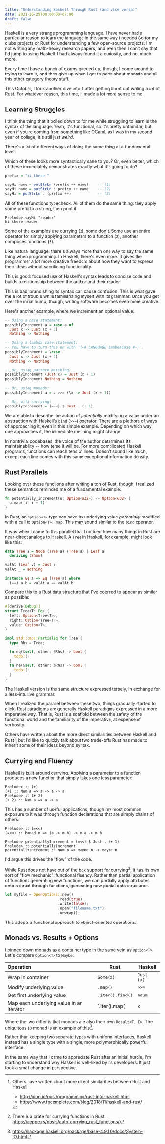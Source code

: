 ```yaml
---
title: "Understanding Haskell Through Rust (and vice versa)"
date: 2021-10-29T00:00:00-07:00
draft: false
---
```


Haskell is a very strange programming language. I have never had a particular reason to
learn the language in the same way I needed Go for my clubs projects or Rust for understanding
a few open-source projects. I'm not writing any math-heavy research papers, and even then I
can't say that I'd jump to using Haskell. I had always found it a curiosity, and not much more.

Every time I have a bunch of exams queued up, though, I come around to trying to learn it, and
then give up when I get to parts about monads and all this other category theory stuff.

This October, I took another dive into it after getting burnt out writing a *lot* of
Rust. For whatever reason, this time, it made a lot more sense to me.

## Learning Struggles

I think the thing that it boiled down to for me while struggling to learn is the syntax of the
language. Yeah, it's functional, so it's pretty unfamiliar, but even if you're coming from
something like OCaml, as I was in my second year of college, it's still just *weird*.

There's a lot of different ways of doing the same thing at a fundamental level.

Which of these looks more syntactically sane to you? Or, even better, which of these
immediately demonstrates exactly what it's going to do?

```haskell
prefix = "hi there "

sayHi name = putStrLn (prefix ++ name)    -- (1)
sayHi name = putStrLn $ prefix ++ name    -- (2)
sayHi = putStrLn . (prefix ++)            -- (3)
```

All of these functions typecheck. All of them do the same thing: they apply some prefix to
a string, then print it.

```
Prelude> sayHi "reader"
hi there reader
```

Some of the examples use currying (`3`), some don't. Some use an entire
operator for simply applying parameters to a function (`2`), another composes functions (`3`).

Like natural language, there's always more than one way to say the same thing when programming.
In Haskell, there's even more. It gives the programmer a lot more creative freedom about how they
want to express their ideas without sacrificing functionality.

This is good: focused use of Haskell's syntax leads to concise code and builds a relationship
between the author and their reader.

This is bad: brandishing its syntax can cause confusion. This is what gave me a lot of trouble while
familiarizing myself with its grammar. Once you get over the initial hump, though, writing software
becomes even more creative.

Here's another example, where we increment an optional value.

```haskell
-- Using a case statement:
possiblyIncrement a = case a of
  Just x -> Just (x + 1)
  Nothing -> Nothing

-- Using a lambda case statement:
-- You have to turn this on with '{-# LANGUAGE LambdaCase #-}'.
possiblyIncrement = \case
  Just x -> Just (x + 1)
  Nothing -> Nothing

-- Or, using pattern matching:
possiblyIncrement (Just x) = Just (x + 1)
possiblyIncrement Nothing = Nothing

-- Or, using monads:
possiblyIncrement a = a >>= (\x -> Just (x + 1))

-- Or, with currying:
possiblyIncrement = (=<<) $ Just . (+ 1)
```

We are able to describe the action of *potentially* modifying a value under an abstraction with
Haskell's `bind` (`>>=`) operator. There are a plethora of ways of approaching it, even in this
simple example. Depending on which way one approaches it, the immediate meaning might change.

In nontrivial codebases, the voice of the author determines its maintainability -- how terse it
will be. For more complicated Haskell programs, functions can reach tens of lines. Doesn't sound
like much, except each line comes with this same exceptional information density.

## Rust Parallels

Looking over these functions after writing a ton of Rust, though, I realized these semantics reminded me
of a fundamental example.

```rs
fn potentially_increment(u: Option<u32>) -> Option<u32> {
  u.map(|i| i + 1)
}
```

In Rust, an `Option<T>` type can have its underlying value *potentially* modified with a call to
`Option<T>::map`. This may sound similar to the `bind` operator.

It was when I came to this parallel that I noticed how many things in Rust are near-direct analogs to
Haskell. A `Tree` in Haskell, for example, might look like this:

```haskell
data Tree a = Node (Tree a) (Tree a) | Leaf a
  deriving (Show)

valAt (Leaf v) = Just v
valAt _ = Nothing

instance Eq a => Eq (Tree a) where
  (==) a b = valAt a == valAt b
```

Compare this to a Rust data structure that I've coerced to appear as similar as possible:

```rs
#[derive(Debug)]
struct Tree<T: Eq> {
  left: Option<Tree<T>>,
  right: Option<Tree<T>>,
  value: Option<T>,
}

impl std::cmp::PartialEq for Tree {
  type Rhs = Tree;

  fn eq(&self, other: &Rhs) -> bool {
    todo!()
  }
  fn ne(&self, other: &Rhs) -> bool {
    todo!()
  }
}
```

The Haskell version is the same structure expressed tersely, in exchange for a
less-intuitive grammar.

When I realized the parallel between these two, things gradually started to click.
Rust paradigms are generally Haskell paradigms expressed in a more imperative way.
That is, Rust is a scaffold between the safety of the functional world and the
familiarity of the imperative, at expense of verbosity.

Others have written about the more direct similarities between Haskell and Rust[^1],
but I'd like to quickly talk about two trade-offs Rust has made to inherit some of their
ideas beyond syntax.

## Currying and Fluency

Haskell is built around currying. Applying a parameter to a function produces a new
function that simply takes one less parameter:

```
Prelude> :t (+)
(+) :: Num a => a -> a -> a
Prelude> :t (+ 2)
(+ 2) :: Num a => a -> a
```

This has a number of useful applications, though my most common exposure to it was
through function declarations that are simply chains of others:

```
Prelude> :t (=<<)
(=<<) :: Monad m => (a -> m b) -> m a -> m b

Prelude> potentiallyIncrement = (=<<) $ Just . (+ 1)
Prelude> :t potentiallyIncrement 
potentiallyIncrement :: Num b => Maybe b -> Maybe b
```

I'd argue this drives the "flow" of the code.

While Rust does not have out of the box support for currying[^2],
it has its own sort of "flow mechanic": functional fluency. Rather than partial application of
functions generating new functions, we can partially apply attributes onto a struct
through functions, generating new partial data structures.

```rs
let myfile = OpenOptions::new()
                        .read(true)
                        .write(false);
                        .open("filename.txt")
                        .unwrap();
```

This adopts a functional approach to object-oriented operations.

## Monads vs. Results + Options

I pinned down monads as a container type in the same vein as `Option<T>`. Let's compare
`Option<T>` to `Maybe`:

Operation | Rust | Haskell
:-|-|-
Wrap in container | `Some(x)` | `Just (x)`
Modify underlying value | `.map()` | `>>=`
Get first underlying value | `.iter().find()` | `msum`
Map each underlying value in an iterator | `.iter().map(|x| x.map())` | `mapM`

Where the two differ is that monads are also their own `Result<T, E>`. The ubiquitous `IO` monad
is an example of this[^3].

Rather than keeping two separate types with uniform interfaces, Haskell instead has a single
type with a single, more polymorphically powerful interface.

In the same way that I came to appreciate Rust after an initial hurdle,
I'm starting to understand why Haskell is well-liked by its developers. It just took
a small change in perspective.

[^1]: Others have written about more direct similarities between Rust and Haskell:
      * http://xion.io/post/programming/rust-into-haskell.html
      * https://www.fpcomplete.com/blog/2018/11/haskell-and-rust/
[^2]: There is a crate for currying functions in Rust. https://peppe.rs/posts/auto-currying_rust_functions/
[^3]: https://hackage.haskell.org/package/base-4.9.1.0/docs/System-IO.html
